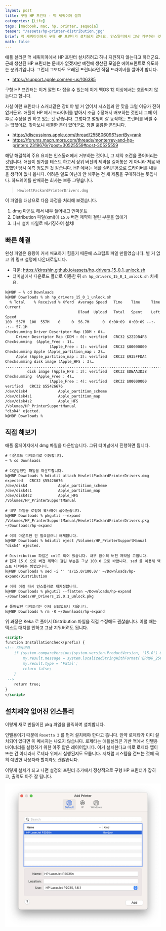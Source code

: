 ```yaml
---
layout: post
title: 구형 HP 프린터 - 맥 세쿼이아 설치
categories: [Life]
tags: [macbook, mac, hp, printer, sequoia]
teaser: "/assets/hp-printer-distribution.jpg"
brief: 맥 세쿼이아에서 구형 HP 프린터가 설치되지 않네요. 인스탈러에서 그냥 거부하는 것이니 그 조건제약을 풀어리고 설치하는 방법이 있습니다. 애플이 뭔가를 테스트 하고서 상위 버전의 제약을 걸어놓은 게 아닌 것 같습니다. HP 에서는 애플 구형 기기 드라이버를 실리콘용으로 내놓을 생각이 없나 봅니다.
math: false
---
```


애플 실리콘 맥 세쿼이아에서 HP 프린터 설치하려고 하니 지원하지 않는다고 하더군요. 근래 생산된 HP 프린터는 문제가 없겠지만 예전에 생산된 모델은 에어프린트로 유도하는 분위기입니다. 그런데 그보다도 오래된 프린터라면 직접 드라이버를 깔아야 합니다.

* <https://support.apple.com/en-us/106385>

구형 HP 프린터는 이거 깔면 다 잡을 수 있는데 이게 맥OS 12 이상에서는 호환되지 않는다고 합니다.

사실 이런 프린터나 스캐너같은 장비야 별 거 없어서 시스템과 안 맞을 그럴 이유가 전혀 없거든요. 애플이 HP 에서 드라이버를 받아서 조금 수정해서 배포하는 것인데 그때 이후로 수정을 안 하고 있는 것 같습니다. 그렇다고 멀쩡히 잘 동작하는 프린터를 버릴 수는 없잖아요. 찾아보니 해결한 분이 있더군요. 정말 훌륭한 분입니다.

* <https://discussions.apple.com/thread/255806096?sortBy=rank>
* <https://forums.macrumors.com/threads/monterrey-and-hp-printers.2319676/?post=30525559#post-30525559>

해당 해결책의 주요 요지는 인스톨러에서 거부하는 것이니, 그 제약 조건을 풀어버리는 것입니다. 애플이 뭔가를 테스트 하고서 상위 버전의 제약을 걸어놓은 게 아니라 처음 배포했던 당시 예측 정도인 것 같습니다. HP 에서는 애플 실리콘용으로 드라이버를 내놓을 생각이 없나 봅니다. 어려운 일도 아닌데 안 해주는 건 새 제품을 구매하라는 뜻입니다. 하드웨어를 판매하는 회사는 보통 그렇습니다.

> `HewlettPackardPrinterDrivers.dmg`

이 파일을 대상으로 다음 과정을 처리해 보겠습니다.

1. dmg 마운트 해서 내부 풀어내고 언마운트
2. Distribution 파일(xml)에 `15.0` 버전 제약이 걸린 부분을 없애기
3. 다시 설치 파일로 패키징하여 설치!


## 빠른 해결
완성 파일은 용량이 커서 배포하기 힘들기 때문에 스크립트 파일 만들었습니다. 별 거 없고 위 링크 설명에 나온대로입니다.

* 다운: <https://kiroshin.github.io/assets/hp_drivers_15_0_1_unlock.sh>
* 터미널에서 다운로드 폴더로 이동한 뒤 `sh hp_drivers_15_0_1_unlock.sh` 치세요.

```shell
k@MBP ~ % cd Downloads
k@MBP Downloads % sh hp_drivers_15_0_1_unlock.sh
  % Total    % Received % Xferd  Average Speed   Time    Time     Time  Current
                                 Dload  Upload   Total   Spent    Left  Speed
100  557M  100  557M    0     0  56.7M      0  0:00:09  0:00:09 --:--:-- 57.1M
Checksumming Driver Descriptor Map (DDM : 0)…
     Driver Descriptor Map (DDM : 0): verified   CRC32 $222DB4F8
Checksumming  (Apple_Free : 1)…
                    (Apple_Free : 1): verified   CRC32 $00000000
Checksumming Apple (Apple_partition_map : 2)…
     Apple (Apple_partition_map : 2): verified   CRC32 $935FFDA4
Checksumming disk image (Apple_HFS : 3)…
...............................................................................
          disk image (Apple_HFS : 3): verified   CRC32 $DEAA3D38
Checksumming  (Apple_Free : 4)…
                    (Apple_Free : 4): verified   CRC32 $00000000
verified   CRC32 $55426676
/dev/disk4              Apple_partition_scheme
/dev/disk4s1            Apple_partition_map
/dev/disk4s2            Apple_HFS                       /Volumes/HP_PrinterSupportManual
"disk4" ejected.
k@MBP Downloads %
```


## 직접 해보기
애플 홈페이지에서 dmg 파일을 다운받습니다. 그뒤 터미널에서 진행하면 됩니다.

```shell
# 다운로드 디렉토리로 이동합니다.
~ % cd Downloads

# 다운받았던 파일을 마운트합니다.
k@MBP Downloads % hdiutil attach HewlettPackardPrinterDrivers.dmg
expected   CRC32 $55426676
/dev/disk4              Apple_partition_scheme
/dev/disk4s1            Apple_partition_map
/dev/disk4s2            Apple_HFS                       /Volumes/HP_PrinterSupportManual

# 내부 파일을 로컬에 복사하여 풀어높습니다.
k@MBP Downloads % pkgutil --expand /Volumes/HP_PrinterSupportManual/HewlettPackardPrinterDrivers.pkg ~/Downloads/hp-expand

# 이제 마운트한 건 필요없으니 해제합니다.
k@MBP Downloads % hdiutil eject /Volumes/HP_PrinterSupportManual
"disk4" ejected.

# Distribution 파일은 xml로 되어 있습니다. 내부 함수의 버전 제약을 고칩니다.
# 현재 15.0 으로 버전 제약이 걸린 부분을 그냥 100.0 으로 바꿉니다. sed 를 이용해 텍스트 대치하는 방법입니다.
k@MBP Downloads % sed -i '' 's/15.0/100.0/' ~/Downloads/hp-expand/Distribution

# 이제 이걸 다시 인스톨러로 패키징합니다.
k@MBP Downloads % pkgutil --flatten ~/Downloads/hp-expand ~/Downloads/HP_Drivers_15.0.1_unlock.pkg

# 풀어놨던 디렉토리는 이제 필요없으니 지웁니다.
k@MBP Downloads % rm -R ~/Downloads/hp-expand
```

위 과정은 Keka 로 풀어서 Distribution 파일을 직접 수정해도 괜찮습니다. 이럴 때는 텍스트 대치를 안하고 그냥 지워버려도 됩니다.

```xml
<script>
function InstallationCheck(prefix) {
<!-- 지워버려
    if (system.compareVersions(system.version.ProductVersion, '15.0') &gt; 0) {
        my.result.message = system.localizedStringWithFormat('ERROR_25CBFE41C7', '15.0');
        my.result.type = 'Fatal';
        return false;
    }
 -->
    return true;
}
</script>
```


## 설치제약 없어진 인스톨러
이렇게 새로 만들어진 pkg 파일을 클릭하여 설치합니다.

인텔용이기 때문에 `Rosetta 2` 를 먼저 설치해야 한다고 뜹니다. 만약 로제타가 이미 설치되어 있다면 이 메시지는 나오지 않습니다. 로제타는 애플실리콘 기반 맥에서 인텔용 바이너리를 실행하기 위한 아주 얇은 레이어입니다. 이거 설치한다고 따로 로제타 앱이 뜨는 건 아니라서 로제타 위에서 실행된지도 모릅니다. 저처럼 시스템을 건드는 것에 극히 예민한 사용자라 할지라도 괜찮습니다.

이렇게 설치가 되고 나면 설정의 프린터 추가에서 정상적으로 구형 HP 프린터가 잡히고, 출력도 아주 잘 됩니다.

![installed](/assets/hp_printer_installed.jpg)
